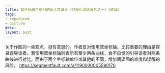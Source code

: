 ```yaml
---
title: 双坐标轴？绝对的反人类设计（可视化误区系列之一）(转载)
tags:
- repoduced
- picture
desc: 
layout: post
---
```

关于作图的一些观点，挺有意思的。作者反对使用双坐标轴，比较重要的理由是容易误导读者。若使用双坐标轴则表示有至少两条曲线，会不自觉的引导读者对两条曲线进行对比，而由于两个坐标轴单位或其他的不同，增加阅读图的难度和误解的风险。
https://segmentfault.com/a/1190000005580170